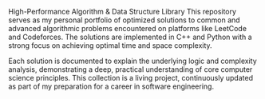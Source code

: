 High-Performance Algorithm & Data Structure Library
This repository serves as my personal portfolio of optimized solutions to common and advanced algorithmic problems encountered on platforms like LeetCode and Codeforces. The solutions are implemented in C++ and Python with a strong focus on achieving optimal time and space complexity.

Each solution is documented to explain the underlying logic and complexity analysis, demonstrating a deep, practical understanding of core computer science principles. This collection is a living project, continuously updated as part of my preparation for a career in software engineering.
